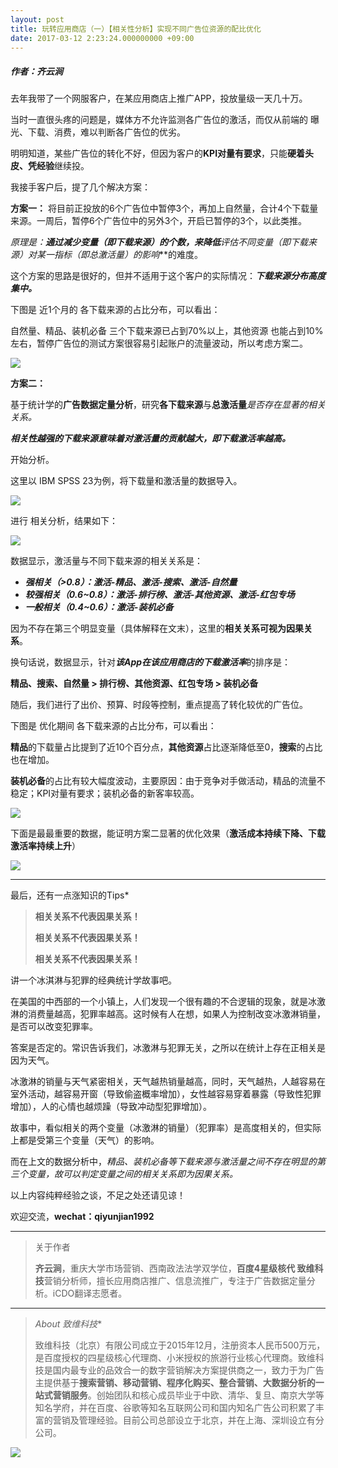 ```yaml
---
layout: post
title: 玩转应用商店（一）【相关性分析】实现不同广告位资源的配比优化
date: 2017-03-12 2:23:24.000000000 +09:00
---
```




##### 作者：齐云涧

去年我带了一个网服客户，在某应用商店上推广APP，投放量级一天几十万。

当时一直很头疼的问题是，媒体方不允许监测各广告位的激活，而仅从前端的 曝光、下载、消费，难以判断各广告位的优劣。

明明知道，某些广告位的转化不好，但因为客户的**KPI对量有要求**，只能**硬着头皮、凭经验**继续投。

我接手客户后，提了几个解决方案：

**方案一：**
将目前正投放的6个广告位中暂停3个，再加上自然量，合计4个下载量来源。一周后，暂停6个广告位中的另外3个，开启已暂停的3个，以此类推。

**原理是：**通过减少变量（即下载来源）的个数，来降低***评估不同变量（即下载来源）对某一指标（即总激活量）的影响***的难度。

这个方案的思路是很好的，但并不适用于这个客户的实际情况：***下载来源分布高度集中。***

下图是 近1个月的 各下载来源的占比分布，可以看出：

自然量、精品、装机必备 三个下载来源已占到70%以上，其他资源 也能占到10%左右，暂停广告位的测试方案很容易引起账户的流量波动，所以考虑方案二。

![](http://upload-images.jianshu.io/upload_images/4304735-13bd9f60fcc090ba.png?imageMogr2/auto-orient/strip%7CimageView2/2/w/1240)

**方案二：**

基于统计学的**广告数据定量分析**，研究**各下载来源**与**总激活量***是否存在显著的相关关系。*

***相关性越强的下载来源意味着对激活量的贡献越大，即下载激活率越高。***

开始分析。

这里以 IBM SPSS 23为例，将下载量和激活量的数据导入。

![](http://upload-images.jianshu.io/upload_images/4304735-43bff4420b629809.jpg?imageMogr2/auto-orient/strip%7CimageView2/2/w/1240)

进行 相关分析，结果如下：

![](http://upload-images.jianshu.io/upload_images/4304735-6e84839519d7031a.png?imageMogr2/auto-orient/strip%7CimageView2/2/w/1240)

数据显示，激活量与不同下载来源的相关关系是：

- ***强相关（>0.8）：激活-精品、激活-搜索、激活-自然量***
- ***较强相关（0.6~0.8）：激活-排行榜、激活-其他资源、激活-红包专场***
- ***一般相关（0.4~0.6）：激活-装机必备***

因为不存在第三个明显变量（具体解释在文末），这里的**相关关系可视为因果关系**。

换句话说，数据显示，针对***该App在该应用商店的下载激活率***的排序是：

**精品、搜索、自然量 > 排行榜、其他资源、红包专场 > 装机必备**

随后，我们进行了出价、预算、时段等控制，重点提高了转化较优的广告位。

下图是 优化期间 各下载来源的占比分布，可以看出：

**精品**的下载量占比提到了近10个百分点，**其他资源**占比逐渐降低至0，**搜索**的占比也在增加。

**装机必备**的占比有较大幅度波动，主要原因：由于竞争对手做活动，精品的流量不稳定；KPI对量有要求；装机必备的新客率较高。

![](http://upload-images.jianshu.io/upload_images/4304735-8c02c9fecd94dc9c.png?imageMogr2/auto-orient/strip%7CimageView2/2/w/1240)

下面是最最重要的数据，能证明方案二显著的优化效果（**激活成本持续下降、下载激活率持续上升**）

![](http://upload-images.jianshu.io/upload_images/4304735-e2b0a385543768fe.png?imageMogr2/auto-orient/strip%7CimageView2/2/w/1240)

------

最后，还有一点涨知识的Tips*

> **相关关系不代表因果关系！**
>
> **相关关系不代表因果关系！**
>
> **相关关系不代表因果关系！**

讲一个冰淇淋与犯罪的经典统计学故事吧。

在美国的中西部的一个小镇上，人们发现一个很有趣的不合逻辑的现象，就是冰激淋的消费量越高，犯罪率越高。这时候有人在想，如果人为控制改变冰激淋销量，是否可以改变犯罪率。

答案是否定的。常识告诉我们，冰激淋与犯罪无关，之所以在统计上存在正相关是因为天气。

冰激淋的销量与天气紧密相关，天气越热销量越高，同时，天气越热，人越容易在室外活动，越容易开窗（导致偷盗概率增加），女性越容易穿着暴露（导致性犯罪增加），人的心情也越烦躁（导致冲动型犯罪增加）。

故事中，看似相关的两个变量（冰激淋的销量）（犯罪率）是高度相关的，但实际上都是受第三个变量（天气）的影响。

而在上文的数据分析中，*精品、装机必备等下载来源与激活量之间不存在明显的第三个变量，故可以判定变量之间的相关关系即为因果关系。*

以上内容纯粹经验之谈，不足之处还请见谅！

欢迎交流，**wechat：qiyunjian1992**

------

> 关于作者
>
> **齐云涧**，重庆大学市场营销、西南政法法学双学位，**百度4星级核代 致维科技**营销分析师，擅长应用商店推广、信息流推广，专注于广告数据定量分析。iCDO翻译志愿者。

------

> *About 致维科技**
>
> 致维科技（北京）有限公司成立于2015年12月，注册资本人民币500万元，是百度授权的四星级核心代理商、小米授权的旅游行业核心代理商。致维科技是国内最专业的品效合一的数字营销解决方案提供商之一，致力于为广告主提供基于**搜索营销、移动营销、程序化购买、整合营销、大数据分析的一站式营销服务**。创始团队和核心成员毕业于中欧、清华、复旦、南京大学等知名学府，并在百度、谷歌等知名互联网公司和国内知名广告公司积累了丰富的营销及管理经验。目前公司总部设立于北京，并在上海、深圳设立有分公司。

![](http://upload-images.jianshu.io/upload_images/4304735-37e35363aac2e687.png?imageMogr2/auto-orient/strip%7CimageView2/2/w/1240)